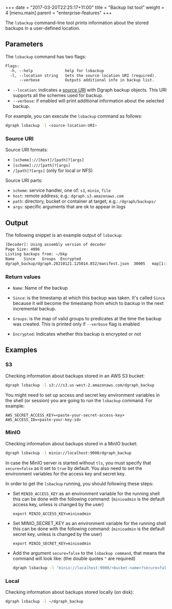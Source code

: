 +++
date = "2017-03-20T22:25:17+11:00"
title = "Backup list tool"
weight = 4
[menu.main]
    parent = "enterprise-features"
+++

The `lsbackup` command-line tool prints information about the stored backups in a user-defined location.

## Parameters

The `lsbackup` command has two flags:

```txt
Flags:
  -h, --help              help for lsbackup
  -l, --location string   Sets the source location URI (required).
      --verbose           Outputs additional info in backup list.
```

- `--location`: indicates a [source URI](#source-uri) with Dgraph backup objects. This URI supports all the schemes used for backup.
- `--verbose`: if enabled will print additional information about the selected backup.

For example, you can execute the `lsbackup` command as follows:

```sh
dgraph lsbackup -l <source-location-URI>
```

### Source URI

Source URI formats:

- `[scheme]://[host]/[path]?[args]`
- `[scheme]:///[path]?[args]`
- `/[path]?[args]` (only for local or NFS)

Source URI parts:

- `scheme`: service handler, one of: `s3`, `minio`, `file`
- `host`: remote address; e.g.: `dgraph.s3.amazonaws.com`
- `path`: directory, bucket or container at target; e.g.: `/dgraph/backups/`
- `args`: specific arguments that are ok to appear in logs

## Output

The following snippet is an example output of `lsbackup`:

```txt
[Decoder]: Using assembly version of decoder
Page Size: 4096
Listing backups from: ~/bkp
Name	Since	Groups	Encrypted
dgraph_backup/dgraph.20210121.125014.852/manifest.json	30005	map[1:[dgraph.graphql.schema_created_at dgraph.graphql.xid dgraph.drop.op dgraph.type dgraph.cors dgraph.graphql.schema_history score dgraph.graphql.p_query dgraph.graphql.schema dgraph.graphql.p_sha256hash series]]	false
```

### Return values

- `Name`: Name of the backup

- `Since`: is the timestamp at which this backup was taken. It's called `Since` because it will become the timestamp from which to backup in the next incremental backup.

- `Groups`: is the map of valid groups to predicates at the time the backup was created. This is printed only if `--verbose` flag is enabled

- `Encrypted`: Indicates whether this backup is encrypted or not

## Examples

### S3

Checking information about backups stored in an AWS S3 bucket:

```sh
dgraph lsbackup -l s3:///s3.us-west-2.amazonaws.com/dgraph_backup
```

You might need to set up access and secret key environment variables in the shell (or session) you are going to run the `lsbackup` command. For example:
```
AWS_SECRET_ACCESS_KEY=<paste-your-secret-access-key>
AWS_ACCESS_ID=<paste-your-key-id>
```

### MinIO

Checking information about backups stored in a MinIO bucket:

```sh
dgraph lsbackup -l minio://localhost:9000/dgraph_backup
```

In case the MinIO server is started without `tls`, you must specify that `secure=false` as it set to `true` by default. You also need to set the environment variables for the access key and secret key. 

In order to get the `lsbackup` running, you should following these steps:

- Set `MINIO_ACCESS_KEY` as an environment variable for the running shell this can be done with the following command:
  (`minioadmin` is the default access key, unless is changed by the user)

  ```
  export MINIO_ACCESS_KEY=minioadmin
  ```

- Set MINIO_SECRET_KEY as an environment variable for the running shell this can be done with the following command:
  (`minioadmin` is the default secret key, unless is changed by the user)

  ```
  export MINIO_SECRET_KEY=minioadmin
  ```

- Add the argument `secure=false` to the `lsbackup command`, that means the command will look like: (the double quotes `"` are required)

  ```sh
  dgraph lsbackup -l "minio://localhost:9000/<bucket-name>?secure=false"
  ```

### Local

Checking information about backups stored locally (on disk):

```sh
dgraph lsbackup -l ~/dgraph_backup
```
